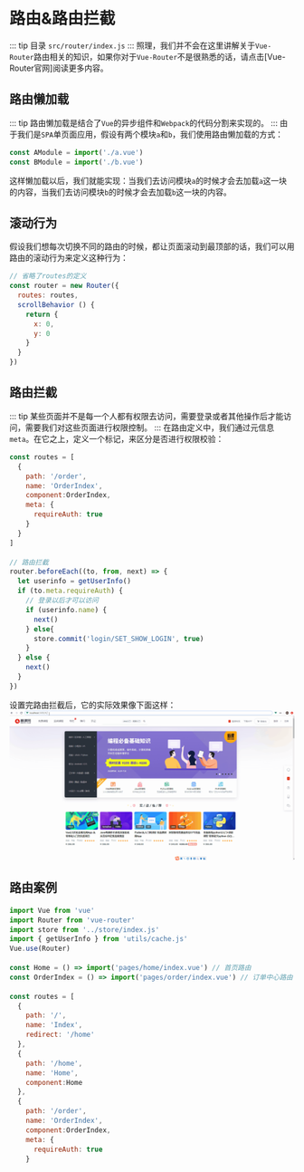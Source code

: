 # 路由&路由拦截
::: tip 目录
`src/router/index.js`
:::
照理，我们并不会在这里讲解关于`Vue-Router`路由相关的知识，如果你对于`Vue-Router`不是很熟悉的话，请点击[Vue-Router官网]阅读更多内容。
## 路由懒加载
::: tip
路由懒加载是结合了`Vue`的异步组件和`Webpack`的代码分割来实现的。
:::
由于我们是`SPA`单页面应用，假设有两个模块`a`和`b`，我们使用路由懒加载的方式：
```js
const AModule = import('./a.vue')
const BModule = import('./b.vue')
```
这样懒加载以后，我们就能实现：当我们去访问模块`a`的时候才会去加载`a`这一块的内容，当我们去访问模块`b`的时候才会去加载`b`这一块的内容。

## 滚动行为
假设我们想每次切换不同的路由的时候，都让页面滚动到最顶部的话，我们可以用路由的滚动行为来定义这种行为：
```js
// 省略了routes的定义
const router = new Router({
  routes: routes,
  scrollBehavior () {
    return {
      x: 0,
      y: 0
    }
  }
})
```

## 路由拦截
::: tip
某些页面并不是每一个人都有权限去访问，需要登录或者其他操作后才能访问，需要我们对这些页面进行权限控制。
:::
在路由定义中，我们通过元信息`meta`。在它之上，定义一个标记，来区分是否进行权限校验：
```js
const routes = [
  {
    path: '/order',
    name: 'OrderIndex',
    component:OrderIndex,
    meta: {
      requireAuth: true
    }
  }
]

// 路由拦截
router.beforeEach((to, from, next) => {
  let userinfo = getUserInfo()
  if (to.meta.requireAuth) {
    // 登录以后才可以访问
    if (userinfo.name) {
      next()
    } else{
      store.commit('login/SET_SHOW_LOGIN', true)
    }
  } else {
    next()
  }
})
```
设置完路由拦截后，它的实际效果像下面这样：
![路由拦截](../../images/8.gif)

## 路由案例
```js
import Vue from 'vue'
import Router from 'vue-router'
import store from '../store/index.js'
import { getUserInfo } from 'utils/cache.js'
Vue.use(Router)

const Home = () => import('pages/home/index.vue') // 首页路由
const OrderIndex = () => import('pages/order/index.vue') // 订单中心路由

const routes = [
  {
    path: '/',
    name: 'Index',
    redirect: '/home'
  },
  {
    path: '/home',
    name: 'Home',
    component:Home 
  },
  {
    path: '/order',
    name: 'OrderIndex',
    component:OrderIndex,
    meta: {
      requireAuth: true
    }
